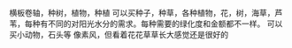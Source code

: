 横板卷轴，种树，植物，种植
可以买种子，种草，各种植物，花，树，海草，芦苇，每种有不同的对阳光水分的需求。每种需要的绿化度和金额都不一样。
可以买小动物，石头等
像素风，但看着花花草草长大感觉还是很好的